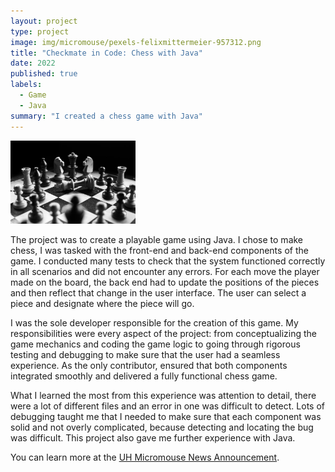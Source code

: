 ```yaml
---
layout: project
type: project
image: img/micromouse/pexels-felixmittermeier-957312.png
title: "Checkmate in Code: Chess with Java"
date: 2022
published: true
labels:
  - Game
  - Java
summary: "I created a chess game with Java"
---
```


<div class="text-center p-4">
  <img width="200px" src="../img/micromouse/pexels-felixmittermeier-957312.png" class="img-thumbnail" >
</div>

The project was to create a playable game using Java. I chose to make chess, I was tasked with the front-end and back-end components of the game. I conducted many tests to check that the system functioned correctly in all scenarios and did not encounter any errors. For each move the player made on the board, the back end had to update the positions of the pieces and then reflect that change in the user interface. The user can select a piece and designate where the piece will go.

I was the sole developer responsible for the creation of this game. My responsibilities were every aspect of the project: from conceptualizing the game mechanics and coding the game logic to going through rigorous testing and debugging to make sure that the user had a seamless experience. As the only contributor, ensured that both components integrated smoothly and delivered a fully functional chess game.

What I learned the most from this experience was attention to detail, there were a lot of different files and an error in one was difficult to detect. Lots of debugging taught me that I needed to make sure that each component was solid and not overly complicated, because detecting and locating the bug was difficult. This project also gave me further experience with Java.  


You can learn more at the [UH Micromouse News Announcement](https://manoa.hawaii.edu/news/article.php?aId=2857).
